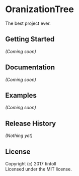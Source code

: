 # OranizationTree
The best project ever.

## Getting Started
_(Coming soon)_

## Documentation
_(Coming soon)_

## Examples
_(Coming soon)_

## Release History
_(Nothing yet)_

## License
Copyright (c) 2017 tintoll  
Licensed under the MIT license.
